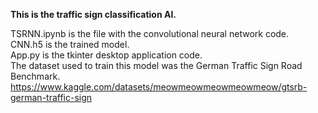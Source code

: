 **This is the traffic sign classification AI.**

TSRNN.ipynb is the file with the convolutional neural network code.  
CNN.h5 is the trained model.                                         
App.py is the tkinter desktop application code.  
The dataset used to train this model was the German Traffic Sign Road Benchmark.  
https://www.kaggle.com/datasets/meowmeowmeowmeowmeow/gtsrb-german-traffic-sign
